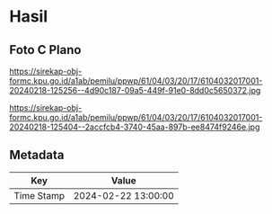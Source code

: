 # Hasil

## Foto C Plano

https://sirekap-obj-formc.kpu.go.id/a1ab/pemilu/ppwp/61/04/03/20/17/6104032017001-20240218-125256--4d90c187-09a5-449f-91e0-8dd0c5650372.jpg

https://sirekap-obj-formc.kpu.go.id/a1ab/pemilu/ppwp/61/04/03/20/17/6104032017001-20240218-125404--2accfcb4-3740-45aa-897b-ee8474f9246e.jpg


## Metadata

| Key        | Value               |
| ---------- | ------------------- |
| Time Stamp | 2024-02-22 13:00:00 |




